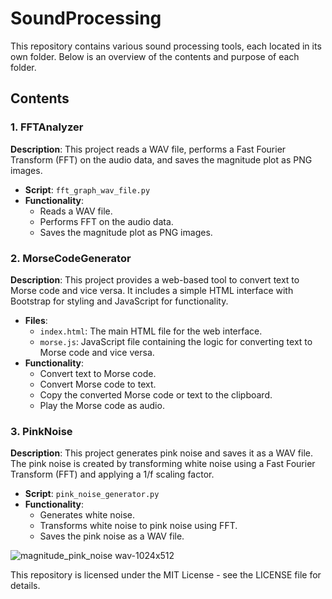 # SoundProcessing

This repository contains various sound processing tools, each located in its own folder. Below is an overview of the contents and purpose of each folder.

## Contents

### 1. FFTAnalyzer

**Description**: This project reads a WAV file, performs a Fast Fourier Transform (FFT) on the audio data, and saves the magnitude plot as PNG images.

- **Script**: `fft_graph_wav_file.py`
- **Functionality**:
  - Reads a WAV file.
  - Performs FFT on the audio data.
  - Saves the magnitude plot as PNG images.

### 2. MorseCodeGenerator

**Description**: This project provides a web-based tool to convert text to Morse code and vice versa. It includes a simple HTML interface with Bootstrap for styling and JavaScript for functionality.

- **Files**:
  - `index.html`: The main HTML file for the web interface.
  - `morse.js`: JavaScript file containing the logic for converting text to Morse code and vice versa.
- **Functionality**:
  - Convert text to Morse code.
  - Convert Morse code to text.
  - Copy the converted Morse code or text to the clipboard.
  - Play the Morse code as audio.

### 3. PinkNoise

**Description**: This project generates pink noise and saves it as a WAV file. The pink noise is created by transforming white noise using a Fast Fourier Transform (FFT) and applying a 1/f scaling factor.

- **Script**: `pink_noise_generator.py`
- **Functionality**:
  - Generates white noise.
  - Transforms white noise to pink noise using FFT.
  - Saves the pink noise as a WAV file.

![magnitude_pink_noise wav-1024x512](https://github.com/user-attachments/assets/f1c554ed-b7d1-4ea8-abcf-7c8a125a5b57)

This repository is licensed under the MIT License - see the LICENSE file for details.
